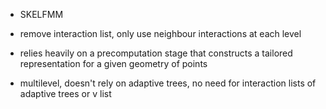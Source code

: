 - SKELFMM

- remove interaction list, only use neighbour interactions at each level

- relies heavily on a precomputation stage that constructs a tailored representation for a given geometry of points

- multilevel, doesn't rely on adaptive trees, no need for interaction lists of adaptive trees or v list


